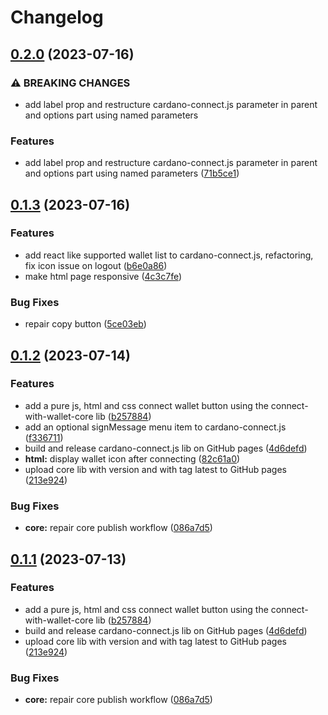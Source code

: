 # Changelog

## [0.2.0](https://github.com/cardano-foundation/cardano-connect-with-wallet/compare/cardano-connect-js-v0.1.3...cardano-connect-js-v0.2.0) (2023-07-16)


### ⚠ BREAKING CHANGES

* add label prop and restructure cardano-connect.js parameter in parent and options part using named parameters

### Features

* add label prop and restructure cardano-connect.js parameter in parent and options part using named parameters ([71b5ce1](https://github.com/cardano-foundation/cardano-connect-with-wallet/commit/71b5ce11927d2a41fe91dbbe3e281b0affc3d2c2))

## [0.1.3](https://github.com/cardano-foundation/cardano-connect-with-wallet/compare/cardano-connect-js-v0.1.2...cardano-connect-js-v0.1.3) (2023-07-16)


### Features

* add react like supported wallet list to cardano-connect.js, refactoring, fix icon issue on logout ([b6e0a86](https://github.com/cardano-foundation/cardano-connect-with-wallet/commit/b6e0a86c66dcc9196bd7e3a839d5bf26f8a9cb75))
* make html page responsive ([4c3c7fe](https://github.com/cardano-foundation/cardano-connect-with-wallet/commit/4c3c7fee227f3c087f6c78e56230edfaba35cd4d))


### Bug Fixes

* repair copy button ([5ce03eb](https://github.com/cardano-foundation/cardano-connect-with-wallet/commit/5ce03eb980d7a85c24f95e1a05b585667ada8b36))

## [0.1.2](https://github.com/cardano-foundation/cardano-connect-with-wallet/compare/cardano-connect-js-v0.1.1...cardano-connect-js-v0.1.2) (2023-07-14)


### Features

* add a pure js, html and css connect wallet button using the connect-with-wallet-core lib ([b257884](https://github.com/cardano-foundation/cardano-connect-with-wallet/commit/b25788439346076c7b86dafe14a93a5117da6519))
* add an optional signMessage menu item to cardano-connect.js ([f336711](https://github.com/cardano-foundation/cardano-connect-with-wallet/commit/f33671122435e61c26df6a6803de2e1369491995))
* build and release cardano-connect.js lib on GitHub pages ([4d6defd](https://github.com/cardano-foundation/cardano-connect-with-wallet/commit/4d6defd19ac2ddc3c51d794af2593625ab141b47))
* **html:** display wallet icon after connecting ([82c61a0](https://github.com/cardano-foundation/cardano-connect-with-wallet/commit/82c61a0813f5c16bc5895239185acbe02e86a0ab))
* upload core lib with version and with tag latest to GitHub pages ([213e924](https://github.com/cardano-foundation/cardano-connect-with-wallet/commit/213e9243e34b61f63f13296abd06cadefc77776b))


### Bug Fixes

* **core:** repair core publish workflow ([086a7d5](https://github.com/cardano-foundation/cardano-connect-with-wallet/commit/086a7d5988325e24be729b51939e212293ad0329))

## [0.1.1](https://github.com/cardano-foundation/cardano-connect-with-wallet/compare/v0.1.0...v0.1.1) (2023-07-13)


### Features

* add a pure js, html and css connect wallet button using the connect-with-wallet-core lib ([b257884](https://github.com/cardano-foundation/cardano-connect-with-wallet/commit/b25788439346076c7b86dafe14a93a5117da6519))
* build and release cardano-connect.js lib on GitHub pages ([4d6defd](https://github.com/cardano-foundation/cardano-connect-with-wallet/commit/4d6defd19ac2ddc3c51d794af2593625ab141b47))
* upload core lib with version and with tag latest to GitHub pages ([213e924](https://github.com/cardano-foundation/cardano-connect-with-wallet/commit/213e9243e34b61f63f13296abd06cadefc77776b))


### Bug Fixes

* **core:** repair core publish workflow ([086a7d5](https://github.com/cardano-foundation/cardano-connect-with-wallet/commit/086a7d5988325e24be729b51939e212293ad0329))
